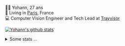 <p>
  👨🏻 <bold>Yohann</bold>, 27 ans<br/>
  💼 Living in <a href="https://www.google.com/maps?q=paris">Paris</a>, France<br/>
  💻 Computer Vision Engineer and Tech Lead at <a href="https://trayvisor.com/">Trayvisor</a><br/>
</p>

<a href="https://github.com/anuraghazra/github-readme-stats"><img align="center" src="https://github-readme-stats-go94hl40s-yohann84l.vercel.app//api?username=yohann84L&show_icons=true&include_all_commits=true" alt="Yohann's github stats" /> </a>


<details>
  <summary>Some stats ...</summary><br/>
  

<!--START_SECTION:waka-->
![Code Time](http://img.shields.io/badge/Code%20Time-1%2C172%20hrs%2044%20mins-blue)

![Profile Views](http://img.shields.io/badge/Profile%20Views-0-blue)

**🐱 My GitHub Data** 

> 📦 440.9 kB Used in GitHub's Storage 
 > 
> 🏆 1,371 Contributions in the Year 2024
 > 
> 🚫 Not Opted to Hire
 > 
> 📜 26 Public Repositories 
 > 
> 🔑 21 Private Repositories 
 > 
**I'm an Early 🐤** 

```text
🌞 Morning                17084 commits       ████████░░░░░░░░░░░░░░░░░   31.14 % 
🌆 Daytime                31107 commits       ██████████████░░░░░░░░░░░   56.70 % 
🌃 Evening                6530 commits        ███░░░░░░░░░░░░░░░░░░░░░░   11.90 % 
🌙 Night                  139 commits         ░░░░░░░░░░░░░░░░░░░░░░░░░   00.25 % 
```
📅 **I'm Most Productive on Wednesday** 

```text
Monday                   10095 commits       █████░░░░░░░░░░░░░░░░░░░░   18.40 % 
Tuesday                  10208 commits       █████░░░░░░░░░░░░░░░░░░░░   18.61 % 
Wednesday                11772 commits       █████░░░░░░░░░░░░░░░░░░░░   21.46 % 
Thursday                 11188 commits       █████░░░░░░░░░░░░░░░░░░░░   20.39 % 
Friday                   10550 commits       █████░░░░░░░░░░░░░░░░░░░░   19.23 % 
Saturday                 348 commits         ░░░░░░░░░░░░░░░░░░░░░░░░░   00.63 % 
Sunday                   699 commits         ░░░░░░░░░░░░░░░░░░░░░░░░░   01.27 % 
```


📊 **This Week I Spent My Time On** 

```text
🕑︎ Time Zone: Europe/Paris

💬 Programming Languages: 
Python                   2 hrs 48 mins       ███████████░░░░░░░░░░░░░░   42.04 % 
JavaScript               1 hr 41 mins        ██████░░░░░░░░░░░░░░░░░░░   25.31 % 
Markdown                 1 hr 14 mins        █████░░░░░░░░░░░░░░░░░░░░   18.57 % 
YAML                     23 mins             █░░░░░░░░░░░░░░░░░░░░░░░░   05.88 % 
JSON                     19 mins             █░░░░░░░░░░░░░░░░░░░░░░░░   04.79 % 

🔥 Editors: 
VS Code                  6 hrs 40 mins       █████████████████████████   100.00 % 

💻 Operating System: 
Mac                      6 hrs 40 mins       █████████████████████████   100.00 % 
```

**I Mostly Code in Python** 

```text
Python                   27 repos            ██████████████░░░░░░░░░░░   55.10 % 
Jupyter Notebook         4 repos             ██░░░░░░░░░░░░░░░░░░░░░░░   08.16 % 
JavaScript               3 repos             ██░░░░░░░░░░░░░░░░░░░░░░░   06.12 % 
HTML                     2 repos             █░░░░░░░░░░░░░░░░░░░░░░░░   04.08 % 
Shell                    1 repo              █░░░░░░░░░░░░░░░░░░░░░░░░   02.04 % 
```




 Last Updated on 16/12/2024 00:41:00 UTC
<!--END_SECTION:waka-->
